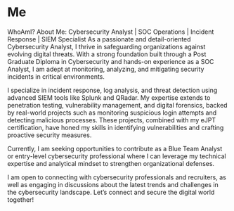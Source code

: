 # Me
WhoAmI?
About Me: Cybersecurity Analyst | SOC Operations | Incident Response | SIEM Specialist
As a passionate and detail-oriented Cybersecurity Analyst, I thrive in safeguarding organizations against evolving digital threats. With a strong foundation built through a Post Graduate Diploma in Cybersecurity and hands-on experience as a SOC Analyst, I am adept at monitoring, analyzing, and mitigating security incidents in critical environments.

I specialize in incident response, log analysis, and threat detection using advanced SIEM tools like Splunk and QRadar. My expertise extends to penetration testing, vulnerability management, and digital forensics, backed by real-world projects such as monitoring suspicious login attempts and detecting malicious processes. These projects, combined with my eJPT certification, have honed my skills in identifying vulnerabilities and crafting proactive security measures.

Currently, I am seeking opportunities to contribute as a Blue Team Analyst or entry-level cybersecurity professional where I can leverage my technical expertise and analytical mindset to strengthen organizational defenses.

I am open to connecting with cybersecurity professionals and recruiters, as well as engaging in discussions about the latest trends and challenges in the cybersecurity landscape. Let’s connect and secure the digital world together!
